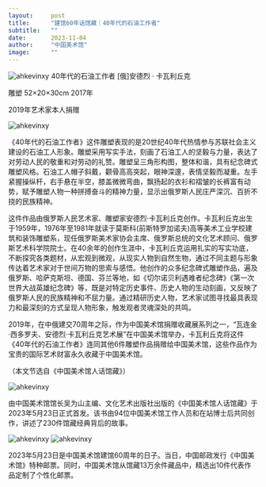 ```yaml
---
layout:     post 
title:      "建馆60年话馆藏｜40年代的石油工作者"
subtitle:   ""
date:       2023-11-04
author:     "中国美术馆"
image:      ""
---
```




![ahkevinxy](/img/news/3/3.1.jpg )
40年代的石油工作者 [俄]安德烈 · 卡瓦利丘克

雕塑 52×20×30cm 2017年

2019年艺术家本人捐赠

![ahkevinxy](/img/news/3/3.2.jpg )

《40年代的石油工作者》这件雕塑表现的是20世纪40年代热情参与苏联社会主义建设的石油工人形象。雕塑采用写实手法，刻画了石油工人的坚毅与力量，表达了对劳动人民的敬重和对劳动的礼赞。雕塑呈三角形构图，整体和谐，具有纪念碑式雕塑风格。石油工人帽子斜戴，颧骨高高突起，眼神深邃，表情坚毅而凝重。左手紧握操纵杆，右手悬在半空，膝盖微微弯曲，飘扬起的衣衫和褶皱的长裤富有动势，赋予雕塑人物一种拼搏奋斗的精神力量，显示出俄罗斯人民庄严深沉、百折不挠的民族精神。

这件作品由俄罗斯人民艺术家、雕塑家安德烈·卡瓦利丘克创作。卡瓦利丘克出生于1959年，1976年至1981年就读于莫斯科(前斯特罗加诺夫)高等美术工业学校建筑和装饰雕塑系，现任俄罗斯美术家协会主席、俄罗斯总统的文化艺术顾问、俄罗斯艺术科学院院士。在40余年的创作生涯中，卡瓦利丘克运用扎实的写实功底，不断探究各类题材，从宏观到微观，从现实人物到自然生物，通过不同主题与形象传达着艺术家对于世间万物的思索与感悟。他创作的众多纪念碑式雕塑作品，遍及俄罗斯、哈萨克斯坦、德国、芬兰等地，如《切尔诺贝利遇难者纪念碑》《第一次世界大战英雄纪念碑》等，既是对特定历史事件、历史人物的生动刻画，又反映了俄罗斯人民的民族精神和不屈力量。通过精研历史人物，艺术家试图寻找最具表现力和最深刻的方式呈现人物形象，触发观者灵魂深处的共鸣。

2019年，在中俄建交70周年之际，作为中国美术馆捐赠收藏展系列之一，“瓦连金·西多罗夫、安德烈·卡瓦利丘克艺术展”在中国美术馆举办，卡瓦利丘克将这件《40年代的石油工作者》连同其他6件雕塑作品捐赠给中国美术馆，这些作品作为宝贵的国际艺术财富永久收藏于中国美术馆。

（本文节选自《中国美术馆人话馆藏》）

![ahkevinxy](/img/news/3/3.3.jpg )

由中国美术馆馆长吴为山主编、文化艺术出版社出版的《中国美术馆人话馆藏》于2023年5月23日正式首发。该书由94位中国美术馆工作人员和在站博士后共同创作，讲述了230件馆藏经典背后的故事。

![ahkevinxy](/img/news/3/3.4.jpg )
![ahkevinxy](/img/news/3/3.5.jpg )

2023年5月23日是中国美术馆建馆60周年的日子。当日，中国邮政发行《中国美术馆》特种邮票。同时，中国美术馆从馆藏13万余件藏品中，精选出10件代表作品定制了个性化邮票。
